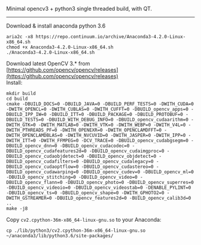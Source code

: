 Minimal opencv3 + python3 single threaded build, with QT.

---

Download & install anaconda python 3.6

```
aria2c -x8 https://repo.continuum.io/archive/Anaconda3-4.2.0-Linux-x86_64.sh
chmod +x Anaconda3-4.2.0-Linux-x86_64.sh
./Anaconda3-4.2.0-Linux-x86_64.sh
```

Download latest OpenCV 3.* from [https://github.com/opencv/opencv/releases](https://github.com/opencv/opencv/releases)  
Install:
```
mkdir build
cd build
cmake -DBUILD_DOCS=0 -DBUILD_JAVA=0 -DBUILD_PERF_TESTS=0 -DWITH_CUDA=0 -DWITH_OPENCL=0 -DWITH_CUBLAS=0 -DWITH_CUFFT=0 -DBUILD_opencv_apps=0 -DBUILD_IPP_IW=0 -DBUILD_ITT=0 -DBUILD_PACKAGE=0 -DBUILD_PROTOBUF=0 -DBUILD_TESTS=0 -DBUILD_WITH_DEBUG_INFO=0 -DBUILD_opencv_cudaarithm=0 -DWITH_GTK=0 -DWITH_MATLAB=0 -DWITH_VTK=0 -DWITH_WEBP=0 -DWITH_V4L=0 -DWITH_PTHREADS_PF=0 -DWITH_OPENEXR=0 -DWITH_OPENCLAMDFFT=0 -DWITH_OPENCLAMDBLAS=0 -DWITH_NVCUVID=0 -DWITH_JASPER=0 -DWITH_IPP=0 -DWITH_ITT=0 -DWITH_FFMPEG=0 -DCV_TRACE=0 -DBUILD_opencv_cudabgsegm=0 -DBUILD_opencv_dnn=0 -DBUILD_opencv_cudacodec=0 -DBUILD_opencv_cudafeatures2d=0 -DBUILD_opencv_cudaimgproc=0 -DBUILD_opencv_cudaobjdetect=0 -DBUILD_opencv_objdetect=0 -DBUILD_opencv_cudafilters=0 -DBUILD_opencv_cudalegacy=0 -DBUILD_opencv_cudaoptflow=0 -DBUILD_opencv_cudastereo=0 -DBUILD_opencv_cudawarping=0 -DBUILD_opencv_cudev=0 -DBUILD_opencv_ml=0 -DBUILD_opencv_stitching=0 -DBUILD_opencv_video=0 -DBUILD_opencv_flann=0 -DBUILD_opencv_photo=0 -DBUILD_opencv_superres=0 -DBUILD_opencv_videoio=0 -DBUILD_opencv_videostab=0 -DENABLE_PYLINT=0 -DBUILD_opencv_ts=0 -DBUILD_opencv_shape=0 -DWITH_GPHOTO2=0 -DWITH_GSTREAMER=0 -DBUILD_opencv_features2d=0 -BUILD_opencv_calib3d=0 ..
make -j8
```
Copy `cv2.cpython-36m-x86_64-linux-gnu.so` to your Anaconda:
```
cp ./lib/python3/cv2.cpython-36m-x86_64-linux-gnu.so ~/anaconda3/lib/python3.6/site-packages/
```
